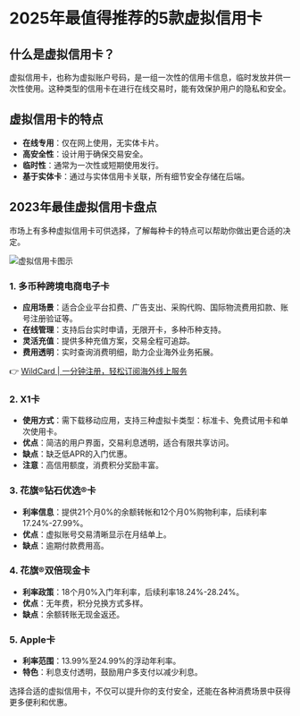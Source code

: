 # 2025年最值得推荐的5款虚拟信用卡

## 什么是虚拟信用卡？

虚拟信用卡，也称为虚拟账户号码，是一组一次性的信用卡信息，临时发放并供一次性使用。这种类型的信用卡在进行在线交易时，能有效保护用户的隐私和安全。

## 虚拟信用卡的特点

- **在线专用**：仅在网上使用，无实体卡片。
- **高安全性**：设计用于确保交易安全。
- **临时性**：通常为一次性或短期使用发行。
- **基于实体卡**：通过与实体信用卡关联，所有细节安全存储在后端。

## 2023年最佳虚拟信用卡盘点

市场上有多种虚拟信用卡可供选择，了解每种卡的特点可以帮助你做出更合适的决定。

![虚拟信用卡图示](https://bbtdd.com/img/7976058008.webp)

### 1. 多币种跨境电商电子卡

- **应用场景**：适合企业平台扣费、广告支出、采购代购、国际物流费用扣款、账号注册验证等。
- **在线管理**：支持后台实时申请，无限开卡，多种币种支持。
- **灵活充值**：提供多种充值方案，交易全程可追踪。
- **费用透明**：实时查询消费明细，助力企业海外业务拓展。

👉 [WildCard | 一分钟注册，轻松订阅海外线上服务](https://bbtdd.com/WildCard)

### 2. X1卡

- **使用方式**：需下载移动应用，支持三种虚拟卡类型：标准卡、免费试用卡和单次使用卡。
- **优点**：简洁的用户界面，交易利息透明，适合有限共享访问。
- **缺点**：缺乏低APR的入门优惠。
- **注意**：高信用额度，消费积分奖励丰富。

### 3. 花旗®钻石优选®卡

- **利率信息**：提供21个月0%的余额转帐和12个月0%购物利率，后续利率17.24%-27.99%。
- **优点**：虚拟账号交易清晰显示在月结单上。
- **缺点**：逾期付款费用高。

### 4. 花旗®双倍现金卡

- **利率政策**：18个月0%入门年利率，后续利率18.24%-28.24%。
- **优点**：无年费，积分兑换方式多样。
- **缺点**：余额转账无现金返还。

### 5. Apple卡

- **利率范围**：13.99%至24.99%的浮动年利率。
- **特色**：利息支付透明，鼓励用户多支付以减少利息。

选择合适的虚拟信用卡，不仅可以提升你的支付安全，还能在各种消费场景中获得更多便利和优惠。